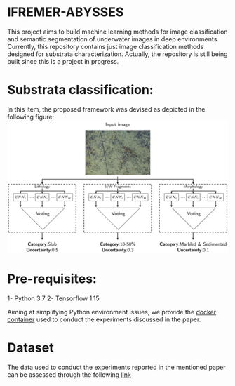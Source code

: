 # IFREMER-ABYSSES
This project aims to build machine learning methods for image classification and semantic segmentation of underwater images in deep environments. Currently, this repository contains just image classification methods designed for substrata characterization. Actually, the repository is still being built since this is a project in progress.

# Substrata classification:
In this item, the proposed framework was devised as depicted in the following figure:
![Image](Image.png)

# Pre-requisites:
1- Python 3.7
2- Tensorflow 1.15

Aiming at simplifying Python environment issues, we provide the [docker container](https://hub.docker.com/repository/docker/psoto87/tf1.15.5-gpu/general) used to conduct the experiments discussed in the paper.

# Dataset
The data used to conduct the experiments reported in the mentioned paper can be assessed through the following [link](https://www.seanoe.org/data/00838/95015/)
